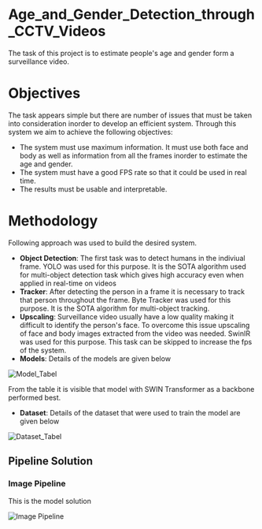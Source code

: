 # Age_and_Gender_Detection_through_CCTV_Videos
The task of this project is to estimate people's age and gender form a surveillance video.

# Objectives
The task appears simple but there are number of issues that must be taken into consideration inorder to develop an efficient system. Through this system we aim to achieve the following objectives:

- The system must use maximum information. It must use both face and body as well as information from all the frames inorder to estimate the age and gender.
- The system must have a good FPS rate so that it could be used in real time.
- The results must be usable and interpretable.

# Methodology
Following approach was used to build the desired system.

- **Object Detection**: The first task was to detect humans in the indiviual frame. YOLO was used for this purpose. It is the SOTA algorithm used for multi-object detection task which gives high accuracy even when applied in real-time on videos
- **Tracker**: After detecting the person in a frame it is necessary to track that person throughout the frame. Byte Tracker was used for this purpose. It is the SOTA algorithm for multi-object tracking.
- **Upscaling**: Surveillance video usually have a low quality making it difficult to identify the person's face. To overcome this issue upscaling of face and body images extracted from the video was needed. SwinIR was used for this purpose. This task can be skipped to increase the fps of the system.
- **Models**: Details of the models are given below

![Model_Tabel]()

From the table it is visible that model with SWIN Transformer as a backbone performed best.
- **Dataset**: Details of the dataset that were used to train the model are given below

![Dataset_Tabel]()
## Pipeline Solution

### Image Pipeline
 This is the model solution
 
![Image Pipeline](https://github.com/Umang1815/Age_and_Gender_Detection_through_CCTV_Videos/blob/main/image_pipeline.JPG)
